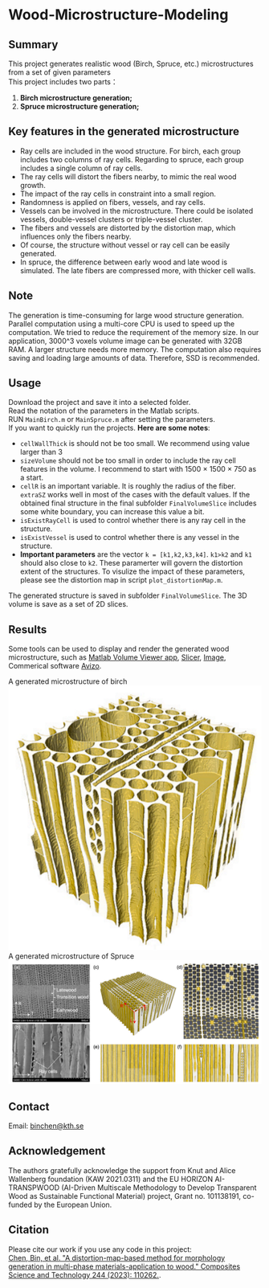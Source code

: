 # Wood-Microstructure-Modeling
## Summary
This project generates realistic wood (Birch, Spruce, etc.) microstructures from a set of given parameters  
This project includes two parts：
1. **Birch microstructure generation;**
2. **Spruce microstructure generation;**

## Key features in the generated microstructure
- Ray cells are included in the wood structure. For birch, each group includes two columns of ray cells. Regarding to spruce, each group includes a single column of ray cells.  
- The ray cells will distort the fibers nearby, to mimic the real wood growth. 
- The impact of the ray cells in constraint into a small region.  
- Randomness is applied on fibers, vessels, and ray cells.
- Vessels can be involved in the microstructure. There could be isolated vessels, double-vessel clusters or triple-vessel cluster. 
- The fibers and vessels are distorted by the distortion map, which influences only the fibers nearby.
- Of course, the structure without vessel or ray cell can be easily generated.
- In spruce, the difference between early wood and late wood is simulated. The late fibers are compressed more, with thicker cell walls.

## Note  
The generation is time-consuming for large wood structure generation. Parallel computation using a multi-core CPU is used to speed up the computation. We tried to reduce the requirement of the memory size. In our application, $3000\^3$ voxels volume image can be generated with 32GB RAM. A larger structure needs more memory. The computation also requires saving and loading large amounts of data. Therefore, SSD is recommended.

## Usage
Download the project and save it into a selected folder.  
Read the notation of the parameters in the Matlab scripts.  
RUN `MainBirch.m` or `MainSpruce.m` after setting the parameters.    
If you want to quickly run the projects. **Here are some notes**:   
- `cellWallThick` is should not be too small. We recommend using value larger than 3   
- `sizeVolume` should not be too small in order to include the ray cell features in the volume. I recommend to start with 1500 $\times$ 1500 $\times$ 750 as a start.   
- `cellR` is an important variable. It is roughly the radius of the fiber.  
`extraSZ` works well in most of the cases with the default values. If the obtained final structure in the final subfolder  `FinalVolumeSlice` includes some white boundary, you can increase this value a bit. 
- `isExistRayCell` is used to control whether there is any ray cell in the structure.
- `isExistVessel` is used to control whether there is any vessel in the structure.
- **Important parameters** are the vector `k = [k1,k2,k3,k4]`. `k1>k2` and `k1` should also close to `k2`. These paramerter will govern the distortion extent of the structures. To visulize the impact of these parameters, please see the distortion map in script `plot_distortionMap.m`.

The generated structure is saved in subfolder `FinalVolumeSlice`. The 3D volume is save as a set of 2D slices.

## Results
Some tools can be used to display and render the generated wood microstructure, such as [Matlab Volume Viewer app](https://se.mathworks.com/help/images/ref/volumeviewer-app.html), [Slicer](https://www.slicer.org), [Image](https://imagej.net/ij/download.html), Commerical software [Avizo](https://www.thermofisher.com/se/en/home/electron-microscopy/products/software-em-3d-vis/avizo-software.html?cid=msd_vds_sbu_xmkt_swa_1153505_emea_pso_gaw_d3hvf9&gad_source=1&gclid=CjwKCAiA-P-rBhBEEiwAQEXhHwel6s1VM3CGODlaZ6kGIRbEP4hFgfZdMmgF5WTATLuYYWa3-NQYXBoC1PgQAvD_BwE).

A generated microstructure of birch  
![Birch](Figure/Birch.png)  
A generated microstructure of Spruce  
![Spruce](Figure/Spruce.png) 

## Contact
Email: binchen@kth.se

## Acknowledgement
The authors gratefully acknowledge the support from Knut and Alice Wallenberg foundation (KAW 2021.0311) and the EU HORIZON AI-TRANSPWOOD (AI-Driven Multiscale Methodology to Develop Transparent Wood as Sustainable Functional Material) project, Grant no. 101138191, co-funded by the European Union. 

## Citation
Please cite our work if you use any code in this project:  
[Chen, Bin, et al. "A distortion-map-based method for morphology generation in multi-phase materials-application to wood." Composites Science and Technology 244 (2023): 110262.](https://www.sciencedirect.com/science/article/pii/S0266353823003561).


